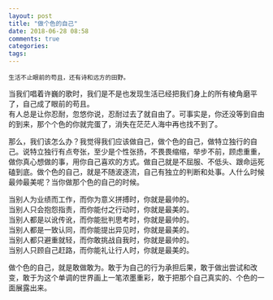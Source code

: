 ```yaml
---
layout: post
title: "做个色的自己"
date: 2018-06-28 08:58
comments: true
categories: 
tags: 
---
```

    生活不止眼前的苟且，还有诗和远方的田野。  

当我们唱着许巍的歌时，我们是不是也发现生活已经把我们身上的所有棱角磨平了，自己成了眼前的苟且。  
有人总是让你忍耐，忽悠你说，忍耐过去了就自由了。可事实是，你还没等到自由的到来，那个个色的你就完蛋了，消失在茫茫人海中再也找不到了。  

那么，我们该怎么办？我觉得我们应该做自己，做个色的自己，做特立独行的自己。说特立独行有点夸张，至少是个性张扬，不畏畏缩缩，举步不前，顾虑重重，做你真心想做的事，用你自己喜欢的方式。做自己就是不屈服、不低头、跟命运死磕到底。做个色的自己，就是不随波逐流，自己有独立的判断和处事。人什么时候最帅最美呢？当你做那个色的自己的时候。  

当别人为业绩而工作，而你为意义拼搏时，你就是最帅的。  
当别人只会抱怨指责，而你能付之行动时，你就是最美的。  
当别人都是以讹传讹，而你能批判思考时，你就是最帅的。  
当别人都是一致认同，而你能提出异见时，你就是最美的。  
当别人都只避重就轻，而你敢挑战自我时，你就是最帅的。  
当别人只顾自己赶路，而你能礼让行人时，你就是最美的。  

做个色的自己，就是敢做敢为。敢于为自己的行为承担后果，敢于做出尝试和改变，敢于为这个单调的世界画上一笔浓墨重彩，敢于把那个自己真实的、个色的一面展露出来。  